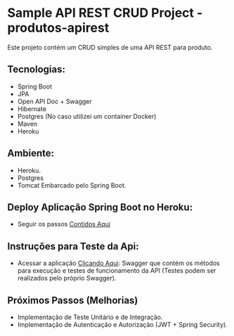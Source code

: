 # Sample API REST CRUD Project - produtos-apirest

Este projeto contém um CRUD simples de uma API REST para produto.

## Tecnologias:
- Spring Boot
- JPA 
- Open API Doc + Swagger
- Hibernate
- Postgres (No caso utilizei um container Docker)
- Maven
- Heroku

## Ambiente:
- Heroku.
- Postgres
- Tomcat Embarcado pelo Spring Boot.

## Deploy Aplicação Spring Boot no Heroku:
- Seguir os passos [Contidos Aqui](https://devcenter.heroku.com/articles/deploying-spring-boot-apps-to-heroku) 

## Instruções para Teste da Api:
- Acessar a aplicação  [Clicando Aqui](https://product-api-rest-app.herokuapp.com/enterprise/swagger-ui.html): Swagger que contém os métodos para execução e testes de funcionamento da API (Testes podem ser realizados pelo próprio Swagger).

## Próximos Passos (Melhorias)
- Implementação de Teste Unitário e de Integração.
- Implementação de Autenticação e Autorização (JWT + Spring Security).

